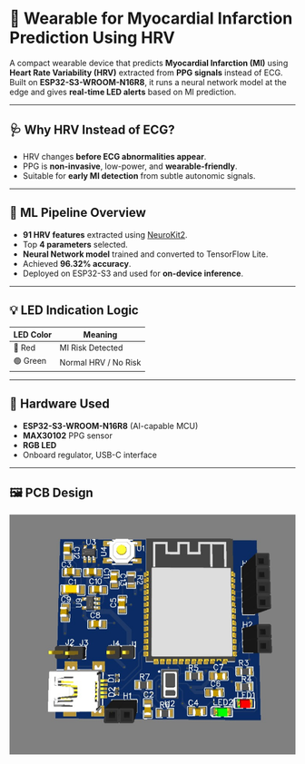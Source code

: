
# 💓 Wearable for Myocardial Infarction Prediction Using HRV

A compact wearable device that predicts **Myocardial Infarction (MI)** using **Heart Rate Variability (HRV)** extracted from **PPG signals** instead of ECG. Built on **ESP32-S3-WROOM-N16R8**, it runs a neural network model at the edge and gives **real-time LED alerts** based on MI prediction.

---

## 🩺 Why HRV Instead of ECG?

* HRV changes **before ECG abnormalities appear**.
* PPG is **non-invasive**, low-power, and **wearable-friendly**.
* Suitable for **early MI detection** from subtle autonomic signals.

---

## 🧠 ML Pipeline Overview

* **91 HRV features** extracted using [NeuroKit2](https://neurokit2.readthedocs.io/).
* Top **4 parameters** selected.
* **Neural Network model** trained and converted to TensorFlow Lite.
* Achieved **96.32% accuracy**.
* Deployed on ESP32-S3 and used for **on-device inference**.

---

## 💡 LED Indication Logic

| LED Color | Meaning              |
| --------- | -------------------- |
| 🔴 Red    | MI Risk Detected     |
| 🟢 Green  | Normal HRV / No Risk |

---

## 🧾 Hardware Used

* **ESP32-S3-WROOM-N16R8** (AI-capable MCU)
* **MAX30102** PPG sensor
* **RGB LED**
* Onboard regulator, USB-C interface

---

## 🖼️ PCB Design

<p align="center">
  <img src="Assets/PCB.jpg" width="600" alt="PCB Preview"/>
</p>

